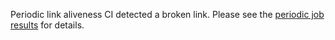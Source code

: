 Periodic link aliveness CI detected a broken link. Please see the [periodic job
results](https://github.com/tunahanertekin/submariner-operator/actions?query=workflow%3APeriodic) for details.
